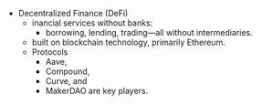 - Decentralized Finance (DeFi)
  - inancial services without banks: 
    - borrowing, lending, trading—all without intermediaries.
  - built on blockchain technology, primarily Ethereum.
  - Protocols
    - Aave, 
    - Compound, 
    - Curve, and 
    - MakerDAO are key players.
